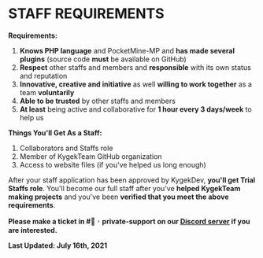 # STAFF REQUIREMENTS

**Requirements:**
1. **Knows PHP language** and PocketMine-MP and **has made several plugins** (source code **must** be available on GitHub)
2. **Respect** other staffs and members and **responsible** with its own status and reputation
3. **Innovative, creative and initiative** as well **willing to work together** as a team **voluntarily**
4. **Able to be trusted** by other staffs and members
5. **At least** being active and collaborative for **1 hour every 3 days/week** to help us

**Things You'll Get As a Staff:**
1. Collaborators and Staffs role
2. Member of KygekTeam GitHub organization
3. Access to website files (if you've helped us long enough)

After your staff application has been approved by KygekDev, **you'll get Trial Staffs role**. You'll become our full staff after you've **helped KygekTeam making projects** and you've been **verified that you meet the above requirements**.

**Please make a ticket in #🎫︲private-support on our [Discord server](https://discord.gg/CXtqUZv) if you are interested.**

**Last Updated: July 16th, 2021**
